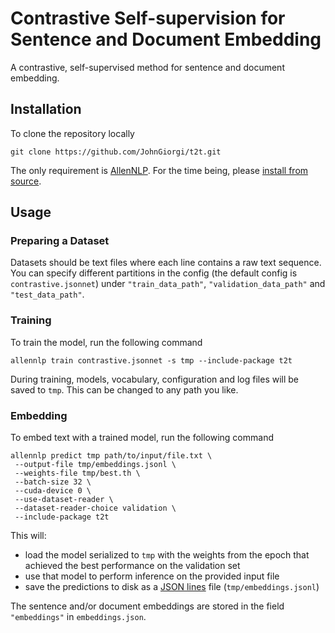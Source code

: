 # Contrastive Self-supervision for Sentence and Document Embedding

A contrastive, self-supervised method for sentence and document embedding.

## Installation

To clone the repository locally

```
git clone https://github.com/JohnGiorgi/t2t.git
```

The only requirement is [AllenNLP](https://github.com/allenai/allennlp). For the time being, please [install from source](https://github.com/allenai/allennlp#installing-from-source).

## Usage

### Preparing a Dataset

Datasets should be text files where each line contains a raw text sequence. You can specify different partitions in the config (the default config is `contrastive.jsonnet`) under `"train_data_path"`, `"validation_data_path"` and `"test_data_path"`.

### Training

To train the model, run the following command

```
allennlp train contrastive.jsonnet -s tmp --include-package t2t
```

During training, models, vocabulary, configuration and log files will be saved to `tmp`. This can be changed to any path you like.

### Embedding

To embed text with a trained model, run the following command

```
allennlp predict tmp path/to/input/file.txt \
 --output-file tmp/embeddings.jsonl \
 --weights-file tmp/best.th \
 --batch-size 32 \
 --cuda-device 0 \
 --use-dataset-reader \
 --dataset-reader-choice validation \
 --include-package t2t
```

This will:
* load the model serialized to `tmp` with the weights from the epoch that achieved the best performance on the validation set
* use that model to perform inference on the provided input file
* save the predictions to disk as a [JSON lines](http://jsonlines.org/) file (`tmp/embeddings.jsonl`)

The sentence and/or document embeddings are stored in the field `"embeddings"` in `embeddings.json`.